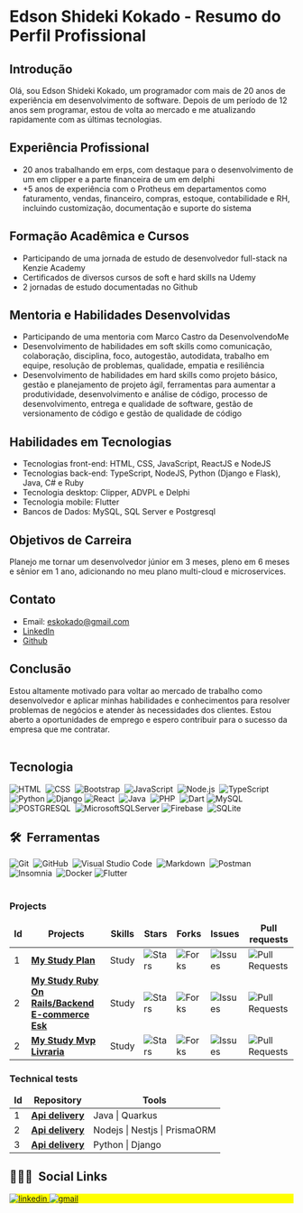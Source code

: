 <!--
**eskokado/eskokado** is a ✨ _special_ ✨ repository because its `README.md` (this file) appears on your GitHub profile.

Here are some ideas to get you started:

- 🔭 I’m currently working on ...
- 🌱 I’m currently learning ...
- 👯 I’m looking to collaborate on ...
- 🤔 I’m looking for help with ...
- 💬 Ask me about ...
- 📫 How to reach me: ...
- 😄 Pronouns: ...
- ⚡ Fun fact: ...
-->
# Edson Shideki Kokado - Resumo do Perfil Profissional

## Introdução

Olá, sou Edson Shideki Kokado, um programador com mais de 20 anos de experiência em desenvolvimento de software. Depois de um período de 12 anos sem programar, estou de volta ao mercado e me atualizando rapidamente com as últimas tecnologias.

## Experiência Profissional

- 20 anos trabalhando em erps, com destaque para o desenvolvimento de um em clipper e a parte financeira de um em delphi
- +5 anos de experiência com o Protheus em departamentos como faturamento, vendas, financeiro, compras, estoque, contabilidade e RH, incluindo customização, documentação e suporte do sistema

## Formação Acadêmica e Cursos

- Participando de uma jornada de estudo de desenvolvedor full-stack na Kenzie Academy
- Certificados de diversos cursos de soft e hard skills na Udemy
- 2 jornadas de estudo documentadas no Github

## Mentoria e Habilidades Desenvolvidas

- Participando de uma mentoria com Marco Castro da DesenvolvendoMe
- Desenvolvimento de habilidades em soft skills como comunicação, colaboração, disciplina, foco, autogestão, autodidata, trabalho em equipe, resolução de problemas, qualidade, empatia e resiliência
- Desenvolvimento de habilidades em hard skills como projeto básico, gestão e planejamento de projeto ágil, ferramentas para aumentar a produtividade, desenvolvimento e análise de código, processo de desenvolvimento, entrega e qualidade de software, gestão de versionamento de código e gestão de qualidade de código

## Habilidades em Tecnologias

- Tecnologias front-end: HTML, CSS, JavaScript, ReactJS e NodeJS
- Tecnologias back-end: TypeScript, NodeJS, Python (Django e Flask), Java, C# e Ruby
- Tecnologia desktop: Clipper, ADVPL e Delphi
- Tecnologia mobile: Flutter
- Bancos de Dados: MySQL, SQL Server e Postgresql

## Objetivos de Carreira

Planejo me tornar um desenvolvedor júnior em 3 meses, pleno em 6 meses e sênior em 1 ano, adicionando no meu plano multi-cloud e microservices.

## Contato

- Email: eskokado@gmail.com
- [LinkedIn](https://www.linkedin.com/in/edson-shideki-kokado/)
- [Github](https://github.com/eskokado)

## Conclusão

Estou altamente motivado para voltar ao mercado de trabalho como desenvolvedor e aplicar minhas habilidades e conhecimentos para resolver problemas de negócios e atender às necessidades dos clientes. Estou aberto a oportunidades de emprego e espero contribuir para o sucesso da empresa que me contratar.
<br><br>  

## Tecnologia

![HTML](https://img.shields.io/badge/-HTML-05122A?style=flat&logo=HTML5)&nbsp;
![CSS](https://img.shields.io/badge/-CSS-05122A?style=flat&logo=CSS3&logoColor=1572B6)&nbsp;
![Bootstrap](https://img.shields.io/badge/-Bootstrap-05122A?style=flat&logo=bootstrap)&nbsp;
![JavaScript](https://img.shields.io/badge/-JavaScript-05122A?style=flat&logo=javascript)&nbsp;
![Node.js](https://img.shields.io/badge/-Node.js-05122A?style=flat&logo=node.js)&nbsp;
![TypeScript](https://img.shields.io/badge/typescript-05122A.svg?style=flat&logo=typescript)
![Python](https://img.shields.io/badge/python-05122A.svg?style=flat&logo=python)
![Django](https://img.shields.io/badge/django-05122A.svg?style=flat&logo=django)
![React](https://img.shields.io/badge/-React-05122A?style=flat&logo=react)&nbsp;
![Java](https://img.shields.io/badge/-Java-05122A?style=flat&logo=spring)&nbsp;
![PHP](https://img.shields.io/badge/-PHP-05122A?style=flat&logo=php)&nbsp;
![Dart](https://img.shields.io/badge/dart-05122A.svg?style=flat&logo=dart)
![MySQL](https://img.shields.io/badge/-MySQL-05122A?style=flat&logo=mysql)&nbsp;
![POSTGRESQL](https://img.shields.io/badge/-PostgreSQL-05122A?style=flat&logo=postgresql)&nbsp;
![MicrosoftSQLServer](https://img.shields.io/badge/Microsoft%20SQL%20Sever-05122A?style=flat&logo=microsoft%20sql%20server)
![Firebase](https://img.shields.io/badge/-Firebase-05122A?style=flat&logo=firebase)&nbsp;
![SQLite](https://img.shields.io/badge/-SQLite-05122A?style=flat&logo=sqlite)&nbsp;

## 🛠 &nbsp;Ferramentas
![Git](https://img.shields.io/badge/-Git-05122A?style=flat&logo=git)&nbsp;
![GitHub](https://img.shields.io/badge/-GitHub-05122A?style=flat&logo=github)&nbsp;
![Visual Studio Code](https://img.shields.io/badge/-Visual%20Studio%20Code-05122A?style=flat&logo=visual-studio-code&logoColor=007ACC)&nbsp;
![Markdown](https://img.shields.io/badge/-Markdown-05122A?style=flat&logo=markdown)&nbsp;
![Postman](https://img.shields.io/badge/Postman-05122A?style=flat&logo=postman)
![Insomnia](https://img.shields.io/badge/-Insomnia-05122A?style=flat&logo=insominia)&nbsp;
![Docker](https://img.shields.io/badge/docker-05122A?style=flat&logo=docker)
![Flutter](https://img.shields.io/badge/Flutter-05122A?style=flat&logo=Flutter)
<br><br>

<h3>Projects</h3>
<table>
    <thead align="center">
        <tr border: none;>
            <td><b>Id</b></td>
	    <td><b>Projects</b></td>
	    <td><b>Skills</b></td>
            <td><b>Stars</b></td>
            <td><b>Forks</b></td>
            <td><b>Issues</b></td>
            <td><b>Pull requests</b></td>
        </tr>
    </thead>
    <tbody>
	<tr>
		<td>1</td>
            	<td><a href="https://github.com/eskokado/my_study_plan"><b>My Study Plan</b></a></td>
		<td>Study</td>
            	<td><img alt="Stars" src="https://img.shields.io/github/stars/eskokado/my_study_plan?style=flat-square&labelColor=343b41" /></td>
            	<td><img alt="Forks" src="https://img.shields.io/github/forks/eskokado/my_study_plan?style=flat-square&labelColor=343b41" /></td>
            	<td><img alt="Issues" src="https://img.shields.io/github/issues/eskokado/my_study_plan?style=flat-square&labelColor=343b41" /></td>
            	<td><img alt="Pull Requests" src="https://img.shields.io/github/issues-pr/eskokado/my_study_plan?style=flat-square&labelColor=343b41" /></td>
        </tr>
	<tr>
		<td>2</td>
            	<td><a href="https://github.com/eskokado/ecommerce-api-esk"><b>My Study Ruby On Rails/Backend E-commerce Esk</b></a></td>
		<td>Study</td>
            	<td><img alt="Stars" src="https://img.shields.io/github/stars/eskokado/ecommerce-api-esk?style=flat-square&labelColor=343b41" /></td>
            	<td><img alt="Forks" src="https://img.shields.io/github/forks/eskokado/ecommerce-api-esk?style=flat-square&labelColor=343b41" /></td>
            	<td><img alt="Issues" src="https://img.shields.io/github/issues/eskokado/ecommerce-api-esk?style=flat-square&labelColor=343b41" /></td>
            	<td><img alt="Pull Requests" src="https://img.shields.io/github/issues-pr/eskokado/ecommerce-api-esk?style=flat-square&labelColor=343b41" /></td>
        </tr>
	<tr>
		<td>2</td>
            	<td><a href="https://github.com/eskokado/my_study_plan_livraria"><b>My Study Mvp Livraria</b></a></td>
		<td>Study</td>
            	<td><img alt="Stars" src="https://img.shields.io/github/stars/eskokado/my_study_plan_livraria?style=flat-square&labelColor=343b41" /></td>
            	<td><img alt="Forks" src="https://img.shields.io/github/forks/eskokado/my_study_plan_livraria?style=flat-square&labelColor=343b41" /></td>
            	<td><img alt="Issues" src="https://img.shields.io/github/issues/eskokado/my_study_plan_livraria?style=flat-square&labelColor=343b41" /></td>
            	<td><img alt="Pull Requests" src="https://img.shields.io/github/issues-pr/eskokado/my_study_plan_livraria?style=flat-square&labelColor=343b41" /></td>
        </tr>
    </tbody>
</table>

<h3>Technical tests</h3>

<table>
    <thead align="center">
        <tr border: none;>
            <td><b>Id</b></td>
	    <td><b>Repository</b></td>
	    <td><b>Tools</b></td>
        </tr>
    </thead>
    <tbody>
	<tr>
		<td>1</td>
            	<td><a href="https://github.com/eskokado/apidelivery-esk"><b>Api delivery</b></a></td>
            	<td>Java | Quarkus</td>
        </tr>
	<tr>
		<td>2</td>
            	<td><a href="https://github.com/eskokado/apidelivery_nestjs"><b>Api delivery</b></a></td>
            	<td>Nodejs | Nestjs | PrismaORM</td>
        </tr>
	<tr>
		<td>3</td>
            	<td><a href="https://github.com/eskokado/apidelivery_django"><b>Api delivery</b></a></td>
            	<td>Python | Django</td>
        </tr>
    </tbody>
</table>

## 👨🏽‍🦲 &nbsp;Social Links

<p align="left" style="background:yellow">  
  <a href="https://www.linkedin.com/in/edson-shideki-kokado/" target="_blank">
    <img src="https://img.shields.io/badge/-LinkedIn-%230077B5?style=for-the-badge&logo=linkedin&logoColor=white" alt="linkedin" target="_blank">
  </a>
  
  <a href = "mailto:eskokado@gmail.com">
    <img src="https://img.shields.io/badge/Gmail-D14836?style=for-the-badge&logo=gmail&logoColor=white" alt="gmail" target="_blank">
  </a>  
</p>
